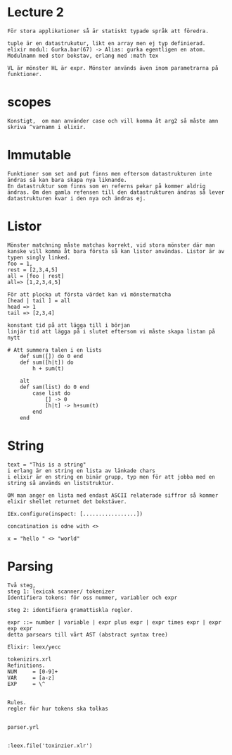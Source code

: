 # Lecture 2
    För stora applikationer så är statiskt typade språk att föredra.

    tuple är en datastrukutur, likt en array men ej typ definierad.
    elixir modul: Gurka.bar(67) -> Alias: gurka egentligen en atom.
    Modulnamn med stor bokstav, erlang med :math tex

    VL är mönster HL är expr. Mönster används även inom parametrarna på funktioner.
# scopes
    Konstigt,  om man använder case och vill komma åt arg2 så måste amn skriva ^varnamn i elixir.

# Immutable
    Funktioner som set and put finns men eftersom datastrukturen inte ändras så kan bara skapa nya liknande.
    En datastruktur som finns som en referns pekar på kommer aldrig ändras. Om den gamla refensen till den datastrukturen ändras så lever datastrukturen kvar i den nya och ändras ej.

# Listor
    Mönster matchning måste matchas korrekt, vid stora mönster där man kanske vill komma åt bara första så kan listor användas. Listor är av typen singly linked.
    foo = 1,
    rest = [2,3,4,5]
    all = [foo | rest]
    all=> [1,2,3,4,5]

    För att plocka ut första värdet kan vi mönstermatcha 
    [head | tail ] = all
    head => 1
    tail => [2,3,4]

    konstant tid på att lägga till i början
    linjär tid att lägga på i slutet eftersom vi måste skapa listan på nytt

    # Att summera talen i en lists
        def sum([]) do 0 end
        def sum([h|t]) do 
            h + sum(t)
        
        alt
        def sam(list) do 0 end
            case list do
                [] -> 0
                [h|t] -> h+sum(t)
            end
        end

# String
    text = "This is a string"
    i erlang är en string en lista av länkade chars
    i elixir är en string en binär grupp, typ men för att jobba med en string så används en liststruktur.

    OM man anger en lista med endast ASCII relaterade siffror så kommer elixir shellet returnet det bokstäver.

    IEx.configure(inspect: [.................]) 

    concatination is odne with <>

    x = "hello " <> "world"

# Parsing
    Två steg, 
    steg 1: lexicak scanner/ tokenizer
    Identifiera tokens: för oss nummer, variabler och expr

    steg 2: identifiera gramattiskla regler.

    expr ::= number | variable | expr plus expr | expr times expr | expr exp expr   
    detta parsears till vårt AST (abstract syntax tree)

    Elixir: leex/yecc

    tokenizirs.xrl 
    Refinitions.
    NUM     = [0-9]+
    VAR     = [a-z]
    EXP     = \^


    Rules.
    regler för hur tokens ska tolkas


    parser.yrl


    :leex.file('toxinzier.xlr')